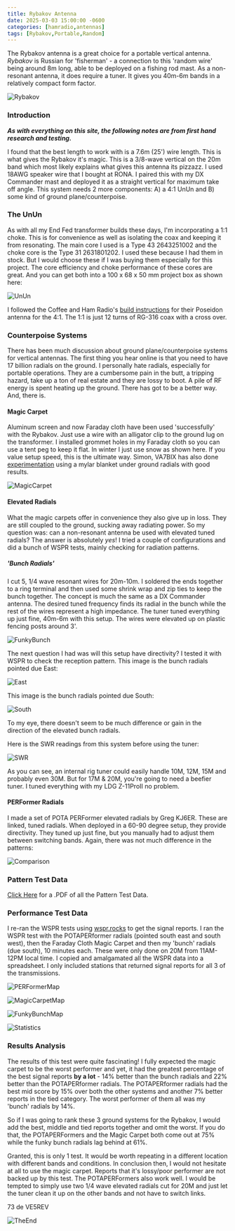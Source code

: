 ```yaml
---
title: Rybakov Antenna
date: 2025-03-03 15:00:00 -0600
categories: [hamradio,antennas]
tags: [Rybakov,Portable,Random]
---
```


The Rybakov antenna is a great choice for a portable vertical antenna. *Rybakov* is Russian for 'fisherman' - a connection to this 'random wire' being around 8m long, able to be deployed on a fishing rod mast. As a non-resonant antenna, it does require a tuner. It gives you 40m-6m bands in a relatively compact form factor.

![Rybakov](/assets/Rybakov/R01.webp)

### Introduction

_**As with everything on this site, the following notes are from first hand research and testing.**_

I found that the best length to work with is a 7.6m (25') wire length. This is what gives the Rybakov it's magic. This is a 3/8-wave vertical on the 20m band which most likely explains what gives this antenna its pizzazz. I used 18AWG speaker wire that I bought at RONA. I paired this with my DX Commander mast and deployed it as a straight vertical for maximum take off angle. This system needs 2 more components: A) a 4:1 UnUn and B) some kind of ground plane/counterpoise. 

### The UnUn

As with all my End Fed transformer builds these days, I'm incorporating a 1:1 choke. This is for convenience as well as isolating the coax and keeping it from resonating. The main core I used is a Type 43 2643251002 and the choke core is the Type 31 2631801202. I used these because I had them in stock. But I would choose these if I was buying them especially for this project. The core efficiency and choke performance of these cores are great. And you can get both into a 100 x 68 x 50 mm project box as shown here:

![UnUn](/assets/Rybakov/R02.webp)

I followed the Coffee and Ham Radio's [build instructions](https://github.com/TemporarilyOffline/cahrtenna/blob/main/CaHRTenna%20Poseidon%20Build%20Instructions.pdf) for their Poseidon antenna for the 4:1. The 1:1 is just 12 turns of RG-316 coax with a cross over. 

### Counterpoise Systems

There has been much discussion about ground plane/counterpoise systems for vertical antennas. The first thing you hear online is that you need to have 17 billion radials on the ground. I personally hate radials, especially for portable operations. They are a cumbersome pain in the butt, a tripping hazard, take up a ton of real estate and they are lossy to boot. A pile of RF energy is spent heating up the ground. There has got to be a better way. And, there is.

#### Magic Carpet

Aluminum screen and now Faraday cloth have been used 'successfully' with the Rybakov. Just use a wire with an alligator clip to the ground lug on the transformer. I installed grommet holes in my Faraday cloth so you can use a tent peg to keep it flat. In winter I just use snow as shown here. If you value setup speed, this is the ultimate way. Simon, VA7BIX has also done [experimentation](https://youtu.be/PA2KTFpTpKE?si=FVbHvS7HIP5LSF6Y) using a mylar blanket under ground radials with good results.

![MagicCarpet](/assets/Rybakov/R07.webp)

#### Elevated Radials

What the magic carpets offer in convenience they also give up in loss. They are still coupled to the ground, sucking away radiating power. So my question was: can a non-resonant antenna be used with elevated tuned radials? The answer is absolutely *yes*! I tried a couple of configurations and did a bunch of WSPR tests, mainly checking for radiation patterns.

##### 'Bunch Radials'

I cut 5, 1/4 wave resonant wires for 20m-10m. I soldered the ends together to a ring terminal and then used some shrink wrap and zip ties to keep the bunch together. The concept is much the same as a DX Commander antenna. The desired tuned frequency finds its radial in the bunch while the rest of the wires represent a high impedance. The tuner tuned everything up just fine, 40m-6m with this setup. The wires were elevated up on plastic fencing posts around 3'.

![FunkyBunch](/assets/Rybakov/R08.webp)

The next question I had was will this setup have directivity? I tested it with WSPR to check the reception pattern. This image is the bunch radials pointed due East:

![East](/assets/Rybakov/R09.webp)

This image is the bunch radials pointed due South:

![South](/assets/Rybakov/R10.webp)

To my eye, there doesn't seem to be much difference or gain in the direction of the elevated bunch radials.

Here is the SWR readings from this system before using the tuner:

![SWR](/assets/Rybakov/R06.webp)

As you can see, an internal rig tuner could easily handle 10M, 12M, 15M and probably even 30M. But for 17M & 20M, you're going to need a beefier tuner. I tuned everything with my LDG Z-11ProII no problem.

#### PERFormer Radials

I made a set of POTA PERFormer elevated radials by Greg KJ6ER. These are linked, tuned radials. When deployed in a 60-90 degree setup, they provide directivity. They tuned up just fine, but you manually had to adjust them between switching bands. Again, there was not much difference in the patterns:

![Comparison](/assets/Rybakov/R11.webp)

### Pattern Test Data

[Click Here](https://github.com/jrschultz/VE5REV/blob/main/assets/Rybakov/RybakovPatternTests.pdf) for a .PDF of all the Pattern Test Data.

### Performance Test Data

I re-ran the WSPR tests using [wspr.rocks](https://wspr.rocks/) to get the signal reports. I ran the WSPR test with the POTAPERformer radials (pointed south east and south west), then the Faraday Cloth Magic Carpet and then my 'bunch' radials (due south), 10 minutes each. These were only done on 20M from 11AM-12PM local time. I copied and amalgamated all the WSPR data into a spreadsheet. I only included stations that returned signal reports for all 3 of the transmissions.

![PERFormerMap](/assets/Rybakov/RybakovPOTAPERFormerRadials.webp)

![MagicCarpetMap](/assets/Rybakov/RybakovMagicCarpetRadials.webp)

![FunkyBunchMap](/assets/Rybakov/RybakovBunchRadials.webp)

![Statistics](/assets/Rybakov/RadialsCompared.webp)

### Results Analysis

The results of this test were quite fascinating! I fully expected the magic carpet to be the worst performer and yet, it had the greatest percentage of the best signal reports **by a lot** - 14% better than the bunch radials and 22% better than the POTAPERformer radials. The POTAPERformer radials had the best mid score by 15% over both the other systems and another 7% better reports in the tied category. The worst performer of them all was my 'bunch' radials by 14%.

So if I was going to rank these 3 ground systems for the Rybakov, I would add the best, middle and tied reports together and omit the worst. If you do that, the POTAPERFormers and the Magic Carpet both come out at 75% while the funky bunch radials lag behind at 61%.

Granted, this is only 1 test. It would be worth repeating in a different location with different bands and conditions. In conclusion then, I would not hesitate at all to use the magic carpet. Reports that it's lossy/poor performer are not backed up by this test. The POTAPERFormers also work well. I would be tempted to simply use two 1/4 wave elevated radials cut for 20M and just let the tuner clean it up on the other bands and not have to switch links.

73 de VE5REV

![TheEnd](/assets/Rybakov/R03.webp)
